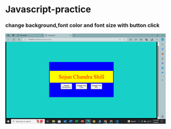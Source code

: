 # Javascript-practice
### change background,font color and font size with button click
![imageLoading](ButtonEvent.png)